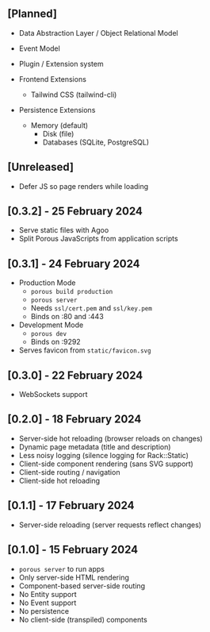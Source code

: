 ## [Planned]

- Data Abstraction Layer / Object Relational Model
- Event Model
- Plugin / Extension system

- Frontend Extensions
  - Tailwind CSS (tailwind-cli)

- Persistence Extensions
  - Memory (default)
	- Disk (file)
	- Databases (SQLite, PostgreSQL)

## [Unreleased]

- Defer JS so page renders while loading

## [0.3.2] - 25 February 2024

- Serve static files with Agoo
- Split Porous JavaScripts from application scripts

## [0.3.1] - 24 February 2024

- Production Mode
	- `porous build production`
	- `porous server`
	- Needs `ssl/cert.pem` and `ssl/key.pem`
	- Binds on :80 and :443
- Development Mode
	- `porous dev`
	- Binds on :9292
- Serves favicon from `static/favicon.svg`

## [0.3.0] - 22 February 2024

- WebSockets support

## [0.2.0] - 18 February 2024

- Server-side hot reloading (browser reloads on changes)
- Dynamic page metadata (title and description)
- Less noisy logging (silence logging for Rack::Static)
- Client-side component rendering (sans SVG support)
- Client-side routing / navigation
- Client-side hot reloading

## [0.1.1] - 17 February 2024

- Server-side reloading (server requests reflect changes)

## [0.1.0] - 15 February 2024

- `porous server` to run apps
- Only server-side HTML rendering
- Component-based server-side routing
- No Entity support
- No Event support
- No persistence
- No client-side (transpiled) components
